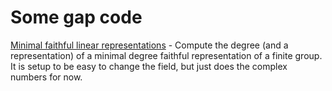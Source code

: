 # Some gap code

[Minimal faithful linear representations](minlin.g) - Compute the degree (and a
representation) of a minimal degree faithful representation of a finite group.
It is setup to be easy to change the field, but just does the complex numbers
for now.

